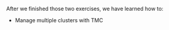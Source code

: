 After we finished those two exercises, we have learned how to:

- Manage multiple clusters with TMC
